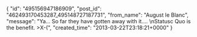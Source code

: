  {
   "id": "495156947186909",
   "post_id": "462493170453287_495148727187731",
   "from_name": "August le Blanc",
   "message": "Ya... So far they have gotten away with it.... \nStatusc Quo is the benefit.  >X-(",
   "created_time": "2013-03-22T23:18:21+0000"
 }
